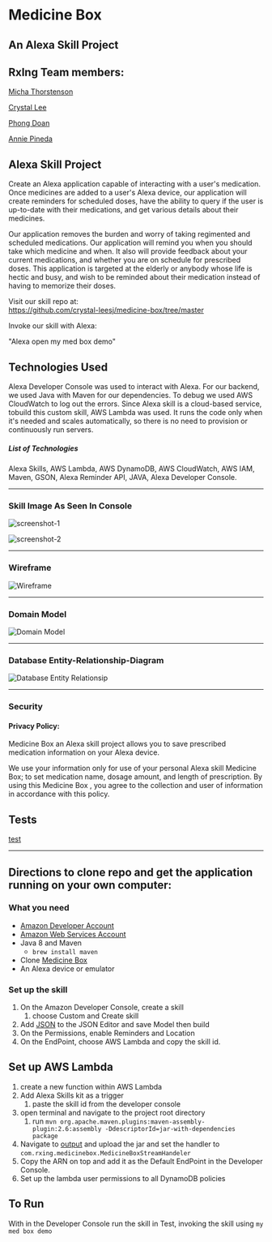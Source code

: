 
# Medicine Box
## An Alexa Skill Project

## RxIng Team members:
[Micha Thorstenson](https://github.com/micahThor)

[Crystal Lee](https://github.com/crystal-leesj)

[Phong Doan](https://github.com/phongvdoan)

[Annie Pineda](https://github.com/anniepineda)

## Alexa Skill Project

Create an Alexa application capable of interacting with a user's medication. Once medicines are added to a user's Alexa device, our application will create reminders for scheduled doses, have the ability to query if the user is up-to-date with their medications, and get various details about their medicines.

Our application removes the burden and worry of taking regimented and scheduled medications. Our application will remind you when you should take which medicine and when. It also will provide feedback about your current medications, and whether you are on schedule for prescribed doses. This application is targeted at the elderly or anybody whose life is hectic and busy, and wish to be reminded about their medication instead of having to memorize their doses.

Visit our skill repo at:  
https://github.com/crystal-leesj/medicine-box/tree/master

Invoke our skill with Alexa:

"Alexa open my med box demo"


## Technologies Used

Alexa Developer Console was used to interact with Alexa. For our backend, we used Java with Maven for our dependencies. To debug we used AWS CloudWatch to log out the errors. Since Alexa skill is a cloud-based service, tobuild this custom skill, AWS Lambda was used. It runs the code only when it's needed and scales automatically, so there is no need to provision or continuously run servers. 
   
##### List of Technologies

Alexa Skills, AWS Lambda, AWS DynamoDB, AWS CloudWatch, AWS IAM, Maven, GSON, Alexa Reminder API, JAVA, Alexa Developer Console.


___

### Skill Image As Seen In Console

![screenshot-1](images/screenshot-1.png)

![screenshot-2](images/screenshot-2.png)

___

### Wireframe

![Wireframe](images/wireframe.png)

___

### Domain Model

![Domain Model](images/domianModeling.png)

___

### Database Entity-Relationship-Diagram

![Database Entity Relationsip](images/erd.png)


___

### Security

#### Privacy Policy:

Medicine Box an Alexa skill project allows you to save prescribed medication information on your Alexa device. 

We use your information only for use of your personal Alexa skill Medicine Box; to set medication name, dosage amount, and length of prescription. By using this Medicine Box , you agree to the collection and user of information in accordance with this policy. 

## Tests
[test](testing.md)

___

## Directions to clone repo and get the application running on your own computer:

### What you need
* [Amazon Developer Account](http://developer.amazon.com/alexa)
*  [Amazon Web Services Account](http://aws.amazon.com/)
*  Java 8 and Maven
   *  `brew install maven`
*  Clone [Medicine Box](https://github.com/crystal-leesj/medicine-box)
*  An Alexa device or emulator

### Set up the skill
1. On the Amazon Developer Console, create a skill
   1. choose Custom and Create skill
2. Add [JSON](savedJsonForAlexaSkill/openMedicine.json) to the JSON Editor and save Model then build
3. On the Permissions, enable Reminders and Location
4. On the EndPoint, choose AWS Lambda and copy the skill id.

## Set up AWS Lambda
1. create a new function within AWS Lambda
2. Add Alexa Skills kit as a trigger
   1. paste the skill id from the developer console
3. open terminal and navigate to the project root directory
   1. run `mvn org.apache.maven.plugins:maven-assembly-plugin:2.6:assembly -DdescriptorId=jar-with-dependencies package`
4. Navigate to [output](target/) and upload the jar and set the handler to `com.rxing.medicinebox.MedicineBoxStreamHandeler`
5. Copy the ARN on top and add it as the Default EndPoint in the Developer Console.
6. Set up the lambda user permissions to all DynamoDB policies

## To Run
With in the Developer Console run the skill in Test, invoking the skill using `my med box demo`

